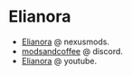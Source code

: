 # Elianora

- [Elianora](https://next.nexusmods.com/profile/Elianora) @ nexusmods.
- [modsandcoffee](https://discord.com/invite/modsandcoffee) @ discord.
- [Elianora](https://www.youtube.com/elianora) @ youtube.
